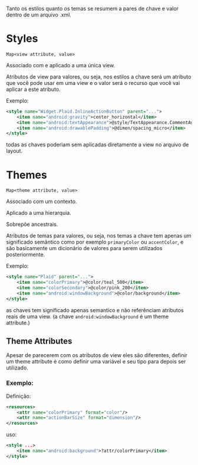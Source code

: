 Tanto os estilos quanto os temas se resumem a pares de chave e valor dentro de um arquivo .xml.


# Styles
`Map<view attribute, value>`

Associado com e aplicado a uma única view.

Atributos de view para valores, ou seja, nos estilos a chave será um atributo que você pode usar em uma view e o valor será o recurso que você vai aplicar a este atributo.

Exemplo:
```xml
<style name="Widget.Plaid.InlineActionButton" parent="...">
	<item name="android:gravity">center_horizontal</item>
	<item name="android:textAppearance">@style/TextAppearance.CommentAuthor</item>
	<item name="android:drawablePadding">@dimen/spacing_micro</item>
</style>
```
todas as chaves poderiam sem aplicadas diretamente a view no arquivo de layout.



# Themes
`Map<theme attribute, value>`

Associado com um contexto.

Aplicado a uma hierarquia.

Sobrepõe ancestrais.

Atributos de temas para valores, ou seja, nos temas a chave tem apenas um significado semântico como por exemplo `primaryColor` ou `accentColor`, e são basicamente um dicionário de valores para serem utilizados posteriormente.

Exemplo:
```xml
<style name="Plaid" parent="...">
	<item name="colorPrimary">@color/teal_500</item>
	<item name="colorSecondary">@color/pink_200</item>
	<item name="android:windowBackground">@color/background</item>
</style>
```
as chaves tem significado apenas semantico e não referênciam atributos reais de uma view.
(a chave `android:windowBackground` é um theme attribute.)

## Theme Attributes
Apesar de parecerem com os atributos de view eles são diferentes, definir um theme attribute é como definir uma variável e seu tipo para depois ser utilizado.

### Exemplo:
Definição:
```xml
<resources>
	<attr name="colorPrimary" format="color"/>
	<attr name="actionBarSize" format="dimension"/>
</resources>
```

uso:
```xml
<style ...>
	<item name="android:background">?attr/colorPrimary</item>
</style>
```